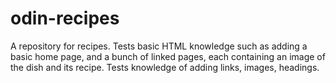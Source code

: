 # odin-recipes

A repository for recipes. Tests basic HTML knowledge such as adding a basic home page, and a bunch of linked pages, each containing an image of the dish and its recipe. 
Tests knowledge of adding links, images, headings.
